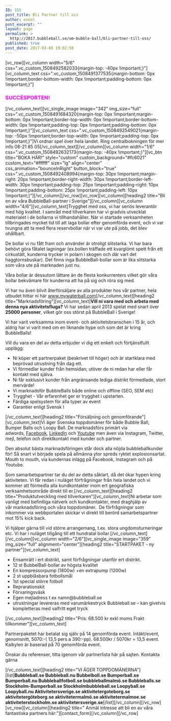```yaml
---
ID: 155
post_title: Bli Partner till oss
author: ennol
post_excerpt: ""
layout: page
permalink: >
  http://2017.bubbleball.se/om-bubble-ball/bli-partner-till-oss/
published: true
post_date: 2017-03-08 19:02:58
---
```

[vc_row][vc_column width="5/6" css=".vc_custom_1508492582033{margin-top: -40px !important;}"][vc_column_text css=".vc_custom_1508491377535{margin-bottom: 0px !important;border-bottom-width: 0px !important;padding-bottom: 0px !important;}"]
<h3><span style="color: #ff00ff;"><strong>SUCCÉSPORTEN!</strong></span></h3>
[/vc_column_text][vc_single_image image="342" img_size="full" css=".vc_custom_1508491684320{margin-top: 0px !important;margin-bottom: 0px !important;border-top-width: 0px !important;border-bottom-width: 0px !important;padding-top: 0px !important;padding-bottom: 0px !important;}"][vc_column_text css=".vc_custom_1508492549021{margin-top: -50px !important;border-top-width: 0px !important;padding-top: 0px !important;}"]Vi ordnar spel över hela landet. Ring centralbokningen för mer info 08-21 85 05[/vc_column_text][/vc_column][vc_column width="1/6" css=".vc_custom_1508492632173{margin-top: -40px !important;}"][vc_btn title="BOKA HÄR!" style="custom" custom_background="#fc6021" custom_text="#ffffff" size="lg" align="center" css_animation="bounceInRight" button_block="true" css=".vc_custom_1508492408994{margin-top: 30px !important;margin-right: 20px !important;border-right-width: 30px !important;border-left-width: 30px !important;padding-top: 25px !important;padding-right: 10px !important;padding-bottom: 25px !important;padding-left: 10px !important;}"][/vc_column][/vc_row][vc_row][vc_column][heading2 title="Bli en av våra BubbleBall-partner i Sverige"][/vc_column][vc_column width="4/6"][vc_column_text]Trygghet med oss, vi har seriös leverantör med hög kvalitet.
I samråd med tillverkaren har vi gradvis utvecklat materialet i de bollarna vi tillhandahåller. När vi startade verksamheten tillbringades mycket tid till att laga bollar efter genomförda event, och vi var tvungna att ta med flera reservbollar när vi var ute på jobb, det blev ohållbart.

De bollar vi nu fått fram och använder är otroligt slitstarka. Vi har bara behövt göra fåtalet lagningar (ex.bollen träffade ett kvarglömt spett från ett cirkustält, kunderna trycker in polarn i skogen och där vart det haggtornsbuskar). Det finns inga BubbleBall-bollar som är lika slitstarka som våra ute på marknaden just nu.

Våra bollar är dessutom lättare än de flesta konkurrenters vilket gör våra bollar bekvämare för kunderna att ha på sig och röra sig med.

Vi har nu även blivit återförsäljare av alla produkter hos vår partner, hela utbudet hittar ni här <a href="http://www.mywaterball.com/">www.mywaterball.com</a>[/vc_column_text][heading2 title="Marknadsföring"][vc_column_text]<strong>Vill ni vara med och arbeta med denna nya aktivitetsfluga?</strong>
Vi har sedan april 2013 spelat med snart över <strong>25000 personer</strong>, vilket gör oss störst på BubbleBall i Sverige!

Vi har varit verksamma inom event- och aktivitetsbranschen i 15 år, och aldrig har vi varit med om en liknande hype och som det är kring BubbleBalls!

Vill du vara en del av detta erbjuder vi dig ett enkelt och förtjänstfullt upplägg:
<ul>
 	<li>Ni köper ett partnerpaket (beskrivet till höger) och är startklara med beprövad utrustning från dag ett.</li>
 	<li>Vi förmedlar kunder från hemsidan; utöver de ni redan har eller får kontakt med själva.</li>
 	<li>Ni får exklusivt kunder från angränsande lediga distrikt förmedlade, stort mervärde!</li>
 	<li>Vi marknadsför BubbleBalls både online och offline (SEO, SEM etc)</li>
 	<li>Trygghet - Vår erfarenhet ger er trygghet i upstarten.</li>
 	<li>Färdiga spelsystem för alla typer av event</li>
 	<li>Garantier enligt Svensk l</li>
</ul>
[/vc_column_text][heading2 title="Försäljning och genomförande"][vc_column_text]Vi äger Svenska toppdomäner för både Bubble Ball, Bumper Balls och Loopy Ball. De marknadsförs primärt via adwords, <a href="https://www.facebook.com/bubbleball.se" target="_blank" rel="noopener">Facebook</a>, <a href="https://www.linkedin.com/company/bubbleball-se" target="_blank" rel="noopener">LinkedIn</a> och <a href="https://www.youtube.com/channel/UCqZTh9NQTc4S9JUjVGeELiw" target="_blank" rel="noopener">Youtube</a> men även via Instagram, Twitter, mejl, telefon och direktkontakt med kunder och partner.

Den absolut bästa marknadsföringen står dock alla nöjda bubbleballkunder för! Så snart vi började spela på allmänna ytor spreds ryktet explosionsartat. Mouth to mouth, via kundernas inlägg på Facebook, Instagram och på Youtube.

Som samarbetspartner tar du del av detta såklart, då det ökar hypen kring aktiviteten. Vi får redan i nuläget förfrågningar från hela landet och vi kommer att förmedla alla kundkontakter inom ert geografiska verksamhetsområde direkt till er.[/vc_column_text][heading2 title="Produktutveckling med tillverkaren"][vc_column_text]Ni arbetar som vanligt med befintliga nätverk och kundkontakter, med draghjälp av vår marknadsföring och våra toppdomäner.  De förfrågningar som inkommer via webbportalen skickar vi direkt till berörd samarbetspartner mot 15% kick back.

Vi hjälper gärna till vid större arrangemang, t.ex. stora ungdomsturneringar etc. Vi har i nuläget tillgång till ett hundratal bollar.[/vc_column_text][/vc_column][vc_column width="2/6"][vc_single_image image="359" img_size="full" alignment="center"][heading2 title="STARTPAKET - ny partner"][vc_column_text]
<ul>
 	<li>Ensamrätt i ert distrikt, samt förfrågningar utanför ert distrikt.</li>
 	<li>12 st BubbelBall-bollar av högsta kvalitet</li>
 	<li>En kompressorpump (1800w)
+en extrapump (1200w)</li>
 	<li>2 st uppblåsbara fotbollsmål</li>
 	<li>1st special större fotboll</li>
 	<li>Reprarationskit</li>
 	<li>Förvaringsväsk</li>
 	<li>Egen mejladress t ex namn@bubbleball.se</li>
 	<li>utrustningar levereras med varumärkestryck Bubbleball.se – kan givetvis kompletteras med valfritt eget tryck</li>
</ul>
[/vc_column_text][heading2 title="Pris: 68.500 kr exkl moms Frakt tillkommer"][vc_column_text]
<div id="block_container_87788395" class="block_container standard_text_block text_block">
<div id="block_87788395">
<div id="block_87788395_text_content" class="text_content">

Partnerpaketet har betalat sig själv på 14 genomförda event.
Intäkt/event, genomsnitt, 5070:-( 13,5 pers a 390:-pp). 68.500kr / 5070kr = 13,5 event.
Kalkylen är baserad på 70 genomförda event.

Önskar du referenser, titta igenom vår partnerlista här på sajten. Kontakta gärna

</div>
</div>
<div class="clearer"></div>
</div>
<div id="block_container_85388697" class="block_container h24_block_spacerblock"></div>
<div id="block_container_85387803" class="block_container standard_text_block text_block"></div>
[/vc_column_text][heading2 title="VI ÄGER TOPPDOMÄNERNA"][list]<strong>Bubbleball.se
Bubbleball.nu
Bubbelboll.se
Bumperball.se
Bumperball.nu
Bubbleballfotboll.se
bubbleballmalmö.se
Bubbleballs.se
Stockholm-Bumperball.se
Stockholmbubbleball.se
Loopyball.se
Loopyball.nu
Aktivitetersverige.se
aktivitetergoteborg.se
aktivitetergöteborg.se
aktivitetermalmö.se
aktivitetermalmoe.se
aktiviteterstockholm.se
aktivitetersverige.se</strong>[/list][/vc_column][/vc_row][vc_row][vc_column][heading2 title=" Anmäl intresse att bli en av våra fantastiska partners här:"][contact_form][/vc_column][/vc_row]